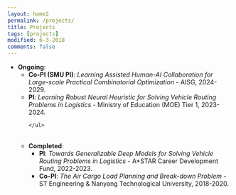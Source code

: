 ```yaml
---
layout: home2
permalink: /projects/
title: Projects
tags: [projects]
modified: 6-3-2018
comments: false
---
```


<ul style="margin-left:0px;">
<!-----
<li>	    
<p>
<b>Guest Editor</b>, <a href="https://www.hindawi.com/journals/mpe/" target="_blank"> Mathematical Problems in Engineering</a>, 2020.
</p>	    
</li>  
-->
<li>	    
<b>Ongoing</b>:
	<ul>
	<li> <b>Co-PI (SMU PI)</b>: <i> Learning Assisted Human-AI Collaboration for Large-scale Practical Combinatorial Optimization</i> - AISG, 2024-2029.
	</li>
	<li> <b>PI</b>: <i> Learning Robust Neural Heuristic for Solving Vehicle Routing Problems in Logistics</i> - Ministry of Education (MOE) Tier 1, 2023-2024. 
	</li>
	
	</ul>
	
</li>
<br>

<li>	    
<b>Completed</b>:
	<ul>
        <li> <b>PI</b>: <i> Towards Generalizable Deep Models for Solving Vehicle Routing Problems in Logistics</i> - A*STAR Career Development Fund, 2022-2023.
	</li>
	<li> <b>Co-PI</b>: <i> The Air Cargo Load Planning and Break-down Problem</i> - ST Engineering & Nanyang Technological University, 2018-2020. 
	</li>
	</ul>
	
</li>
<br>


</ul>

